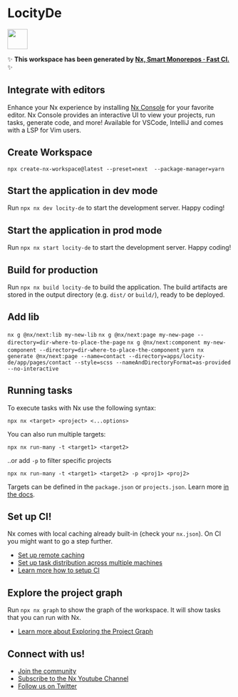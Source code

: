 # LocityDe

<a alt="Nx logo" href="https://nx.dev" target="_blank" rel="noreferrer"><img src="https://raw.githubusercontent.com/nrwl/nx/master/images/nx-logo.png" width="45"></a>

✨ **This workspace has been generated by [Nx, Smart Monorepos · Fast CI.](https://nx.dev)** ✨

## Integrate with editors

Enhance your Nx experience by installing [Nx Console](https://nx.dev/nx-console) for your favorite editor. Nx Console
provides an interactive UI to view your projects, run tasks, generate code, and more! Available for VSCode, IntelliJ and
comes with a LSP for Vim users.

## Create Workspace
`npx create-nx-workspace@latest --preset=next  --package-manager=yarn`

## Start the application in dev mode

Run `npx nx dev locity-de` to start the development server. Happy coding!

## Start the application in prod mode

Run `npx nx start locity-de` to start the development server. Happy coding!

## Build for production

Run `npx nx build locity-de` to build the application. The build artifacts are stored in the output directory (e.g. `dist/` or `build/`), ready to be deployed.

## Add lib
`nx g @nx/next:lib my-new-lib`
`nx g @nx/next:page my-new-page --directory=dir-where-to-place-the-page`
`nx g @nx/next:component my-new-component --directory=dir-where-to-place-the-component`
`yarn nx generate @nx/next:page --name=contact --directory=apps/locity-de/app/pages/contact --style=scss --nameAndDirectoryFormat=as-provided --no-interactive`

## Running tasks

To execute tasks with Nx use the following syntax:

```
npx nx <target> <project> <...options>
```

You can also run multiple targets:

```
npx nx run-many -t <target1> <target2>
```

..or add `-p` to filter specific projects

```
npx nx run-many -t <target1> <target2> -p <proj1> <proj2>
```

Targets can be defined in the `package.json` or `projects.json`. Learn more [in the docs](https://nx.dev/features/run-tasks).

## Set up CI!

Nx comes with local caching already built-in (check your `nx.json`). On CI you might want to go a step further.

- [Set up remote caching](https://nx.dev/features/share-your-cache)
- [Set up task distribution across multiple machines](https://nx.dev/nx-cloud/features/distribute-task-execution)
- [Learn more how to setup CI](https://nx.dev/recipes/ci)

## Explore the project graph

Run `npx nx graph` to show the graph of the workspace.
It will show tasks that you can run with Nx.

- [Learn more about Exploring the Project Graph](https://nx.dev/core-features/explore-graph)

## Connect with us!

- [Join the community](https://nx.dev/community)
- [Subscribe to the Nx Youtube Channel](https://www.youtube.com/@nxdevtools)
- [Follow us on Twitter](https://twitter.com/nxdevtools)
